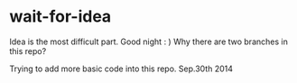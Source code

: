 wait-for-idea
=============
Idea is the most difficult part.
Good night : )
Why there are two branches in this repo?

Trying to add more basic code into this repo. Sep.30th 2014
